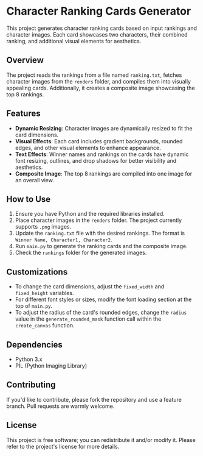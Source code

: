 # Character Ranking Cards Generator

This project generates character ranking cards based on input rankings and character images. Each card showcases two characters, their combined ranking, and additional visual elements for aesthetics.

## Overview

The project reads the rankings from a file named `ranking.txt`, fetches character images from the `renders` folder, and compiles them into visually appealing cards. Additionally, it creates a composite image showcasing the top 8 rankings.

## Features

- **Dynamic Resizing**: Character images are dynamically resized to fit the card dimensions.
- **Visual Effects**: Each card includes gradient backgrounds, rounded edges, and other visual elements to enhance appearance.
- **Text Effects**: Winner names and rankings on the cards have dynamic font resizing, outlines, and drop shadows for better visibility and aesthetics.
- **Composite Image**: The top 8 rankings are compiled into one image for an overall view.

## How to Use

1. Ensure you have Python and the required libraries installed.
2. Place character images in the `renders` folder. The project currently supports `.png` images.
3. Update the `ranking.txt` file with the desired rankings. The format is `Winner Name, Character1, Character2`.
4. Run `main.py` to generate the ranking cards and the composite image.
5. Check the `rankings` folder for the generated images.

## Customizations

- To change the card dimensions, adjust the `fixed_width` and `fixed_height` variables.
- For different font styles or sizes, modify the font loading section at the top of `main.py`.
- To adjust the radius of the card's rounded edges, change the `radius` value in the `generate_rounded_mask` function call within the `create_canvas` function.

## Dependencies

- Python 3.x
- PIL (Python Imaging Library)

## Contributing

If you'd like to contribute, please fork the repository and use a feature branch. Pull requests are warmly welcome.

## License

This project is free software; you can redistribute it and/or modify it. Please refer to the project's license for more details.
